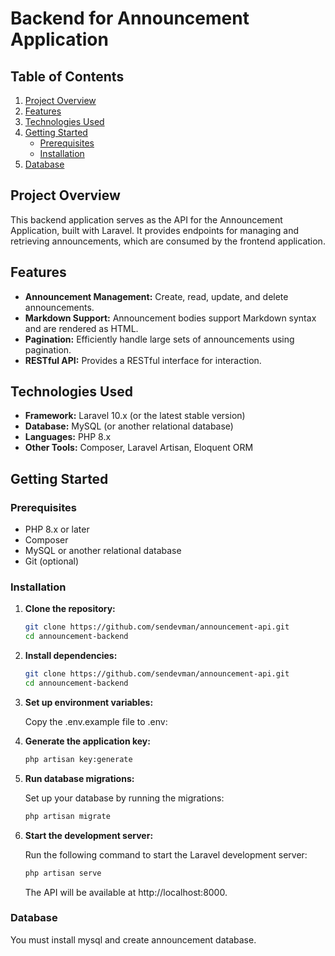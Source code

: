 # **Backend for Announcement Application**

## **Table of Contents**

1. [Project Overview](#project-overview)
2. [Features](#features)
3. [Technologies Used](#technologies-used)
4. [Getting Started](#getting-started)
   - [Prerequisites](#prerequisites)
   - [Installation](#installation)
5. [Database](#database)


## **Project Overview**

This backend application serves as the API for the Announcement Application, built with Laravel. It provides endpoints for managing and retrieving announcements, which are consumed by the frontend application.

## **Features**

- **Announcement Management:** Create, read, update, and delete announcements.
- **Markdown Support:** Announcement bodies support Markdown syntax and are rendered as HTML.
- **Pagination:** Efficiently handle large sets of announcements using pagination.
- **RESTful API:** Provides a RESTful interface for interaction.

## **Technologies Used**

- **Framework:** Laravel 10.x (or the latest stable version)
- **Database:** MySQL (or another relational database)
- **Languages:** PHP 8.x
- **Other Tools:** Composer, Laravel Artisan, Eloquent ORM

## **Getting Started**

### **Prerequisites**

- PHP 8.x or later
- Composer
- MySQL or another relational database
- Git (optional)

### **Installation**

1. **Clone the repository:**

   ```bash
   git clone https://github.com/sendevman/announcement-api.git
   cd announcement-backend
2. **Install dependencies:**

   ```bash
   git clone https://github.com/sendevman/announcement-api.git
   cd announcement-backend
3. **Set up environment variables:**

    Copy the .env.example file to .env:

4. **Generate the application key:**

   ```bash
   php artisan key:generate
5. **Run database migrations:**

    Set up your database by running the migrations:
   ```bash
   php artisan migrate
6. **Start the development server:**

    Run the following command to start the Laravel development server:
   ```bash
   php artisan serve
   ```
   The API will be available at http://localhost:8000.

### **Database**

You must install mysql and create announcement database.
